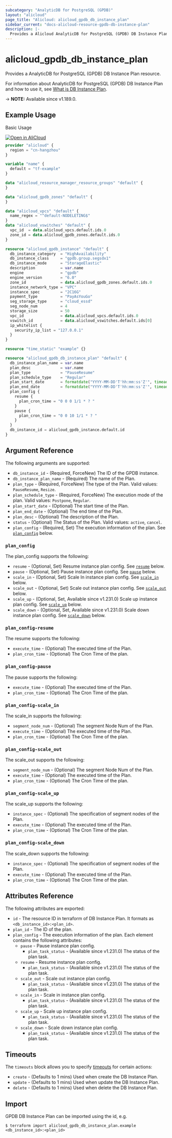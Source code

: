 ```yaml
---
subcategory: "AnalyticDB for PostgreSQL (GPDB)"
layout: "alicloud"
page_title: "Alicloud: alicloud_gpdb_db_instance_plan"
sidebar_current: "docs-alicloud-resource-gpdb-db-instance-plan"
description: |-
  Provides a Alicloud AnalyticDB for PostgreSQL (GPDB) DB Instance Plan resource.
---
```


# alicloud_gpdb_db_instance_plan

Provides a AnalyticDB for PostgreSQL (GPDB) DB Instance Plan resource.

For information about AnalyticDB for PostgreSQL (GPDB) DB Instance Plan and how to use it, see [What is DB Instance Plan](https://www.alibabacloud.com/help/en/analyticdb-for-postgresql/developer-reference/api-gpdb-2016-05-03-createdbinstanceplan).

-> **NOTE:** Available since v1.189.0.

## Example Usage

Basic Usage

<div style="display: block;margin-bottom: 40px;"><div class="oics-button" style="float: right;position: absolute;margin-bottom: 10px;">
  <a href="https://api.aliyun.com/terraform?resource=alicloud_gpdb_db_instance_plan&exampleId=183869b9-bbfd-657e-39b2-7ac473806c889eaa53d0&activeTab=example&spm=docs.r.gpdb_db_instance_plan.0.183869b9bb&intl_lang=EN_US" target="_blank">
    <img alt="Open in AliCloud" src="https://img.alicdn.com/imgextra/i1/O1CN01hjjqXv1uYUlY56FyX_!!6000000006049-55-tps-254-36.svg" style="max-height: 44px; max-width: 100%;">
  </a>
</div></div>

```terraform
provider "alicloud" {
  region = "cn-hangzhou"
}

variable "name" {
  default = "tf-example"
}

data "alicloud_resource_manager_resource_groups" "default" {
}

data "alicloud_gpdb_zones" "default" {
}

data "alicloud_vpcs" "default" {
  name_regex = "^default-NODELETING$"
}
data "alicloud_vswitches" "default" {
  vpc_id  = data.alicloud_vpcs.default.ids.0
  zone_id = data.alicloud_gpdb_zones.default.ids.0
}

resource "alicloud_gpdb_instance" "default" {
  db_instance_category  = "HighAvailability"
  db_instance_class     = "gpdb.group.segsdx1"
  db_instance_mode      = "StorageElastic"
  description           = var.name
  engine                = "gpdb"
  engine_version        = "6.0"
  zone_id               = data.alicloud_gpdb_zones.default.ids.0
  instance_network_type = "VPC"
  instance_spec         = "2C16G"
  payment_type          = "PayAsYouGo"
  seg_storage_type      = "cloud_essd"
  seg_node_num          = 4
  storage_size          = 50
  vpc_id                = data.alicloud_vpcs.default.ids.0
  vswitch_id            = data.alicloud_vswitches.default.ids[0]
  ip_whitelist {
    security_ip_list = "127.0.0.1"
  }
}

resource "time_static" "example" {}

resource "alicloud_gpdb_db_instance_plan" "default" {
  db_instance_plan_name = var.name
  plan_desc             = var.name
  plan_type             = "PauseResume"
  plan_schedule_type    = "Regular"
  plan_start_date       = formatdate("YYYY-MM-DD'T'hh:mm:ss'Z'", timeadd(time_static.example.rfc3339, "1h"))
  plan_end_date         = formatdate("YYYY-MM-DD'T'hh:mm:ss'Z'", timeadd(time_static.example.rfc3339, "24h"))
  plan_config {
    resume {
      plan_cron_time = "0 0 0 1/1 * ? "
    }
    pause {
      plan_cron_time = "0 0 10 1/1 * ? "
    }
  }
  db_instance_id = alicloud_gpdb_instance.default.id
}
```

## Argument Reference

The following arguments are supported:

* `db_instance_id` - (Required, ForceNew) The ID of the GPDB instance.
* `db_instance_plan_name` - (Required) The name of the Plan.
* `plan_type` - (Required, ForceNew) The type of the Plan. Valid values: `PauseResume`, `Resize`.
* `plan_schedule_type` - (Required, ForceNew) The execution mode of the plan. Valid values: `Postpone`, `Regular`.
* `plan_start_date` - (Optional) The start time of the Plan.
* `plan_end_date` - (Optional) The end time of the Plan.
* `plan_desc` - (Optional) The description of the Plan.
* `status` - (Optional) The Status of the Plan. Valid values: `active`, `cancel`.
* `plan_config` - (Required, Set) The execution information of the plan. See [`plan_config`](#plan_config) below.

### `plan_config`

The plan_config supports the following:

* `resume` - (Optional, Set) Resume instance plan config. See [`resume`](#plan_config-resume) below.
* `pause` - (Optional, Set) Pause instance plan config. See [`pause`](#plan_config-pause) below.
* `scale_in` - (Optional, Set) Scale In instance plan config. See [`scale_in`](#plan_config-scale_in) below.
* `scale_out` - (Optional, Set) Scale out instance plan config. See [`scale_out`](#plan_config-scale_out) below.
* `scale_up` - (Optional, Set, Available since v1.231.0) Scale up instance plan config. See [`scale_up`](#plan_config-scale_up) below.
* `scale_down` - (Optional, Set, Available since v1.231.0) Scale down instance plan config. See [`scale_down`](#plan_config-scale_down) below.

### `plan_config-resume`

The resume supports the following:

* `execute_time` - (Optional) The executed time of the Plan.
* `plan_cron_time` - (Optional) The Cron Time of the plan.

### `plan_config-pause`

The pause supports the following:

* `execute_time` - (Optional) The executed time of the Plan.
* `plan_cron_time` - (Optional) The Cron Time of the plan.

### `plan_config-scale_in`

The scale_in supports the following:

* `segment_node_num` - (Optional) The segment Node Num of the Plan.
* `execute_time` - (Optional) The executed time of the Plan.
* `plan_cron_time` - (Optional) The Cron Time of the plan.

### `plan_config-scale_out`

The scale_out supports the following:

* `segment_node_num` - (Optional) The segment Node Num of the Plan.
* `execute_time` - (Optional) The executed time of the Plan.
* `plan_cron_time` - (Optional) The Cron Time of the plan.

### `plan_config-scale_up`

The scale_up supports the following:

* `instance_spec` - (Optional) The specification of segment nodes of the Plan.
* `execute_time` - (Optional) The executed time of the Plan.
* `plan_cron_time` - (Optional) The Cron Time of the plan.

### `plan_config-scale_down`

The scale_down supports the following:

* `instance_spec` - (Optional) The specification of segment nodes of the Plan.
* `execute_time` - (Optional) The executed time of the Plan.
* `plan_cron_time` - (Optional) The Cron Time of the plan.

## Attributes Reference

The following attributes are exported:

* `id` - The resource ID in terraform of DB Instance Plan. It formats as `<db_instance_id>:<plan_id>`.
* `plan_id` - The ID of the plan.
* `plan_config` - The execution information of the plan. Each element contains the following attributes:
  * `pause` - Pause instance plan config.
    * `plan_task_status` - (Available since v1.231.0) The status of the plan task.
  * `resume` - Resume instance plan config.
    * `plan_task_status` - (Available since v1.231.0) The status of the plan task.
  * `scale_out` - Scale out instance plan config.
    * `plan_task_status` - (Available since v1.231.0) The status of the plan task.
  * `scale_in` - Scale in instance plan config.
    * `plan_task_status` - (Available since v1.231.0) The status of the plan task.
  * `scale_up` - Scale up instance plan config.
    * `plan_task_status` - (Available since v1.231.0) The status of the plan task.
  * `scale_down` - Scale down instance plan config.
    * `plan_task_status` - (Available since v1.231.0) The status of the plan task.

## Timeouts

The `timeouts` block allows you to specify [timeouts](https://www.terraform.io/docs/configuration-0-11/resources.html#timeouts) for certain actions:

* `create` - (Defaults to 1 mins) Used when create the DB Instance Plan.
* `update` - (Defaults to 1 mins) Used when update the DB Instance Plan.
* `delete` - (Defaults to 1 mins) Used when delete the DB Instance Plan.

## Import

GPDB DB Instance Plan can be imported using the id, e.g.

```shell
$ terraform import alicloud_gpdb_db_instance_plan.example <db_instance_id>:<plan_id>
```
